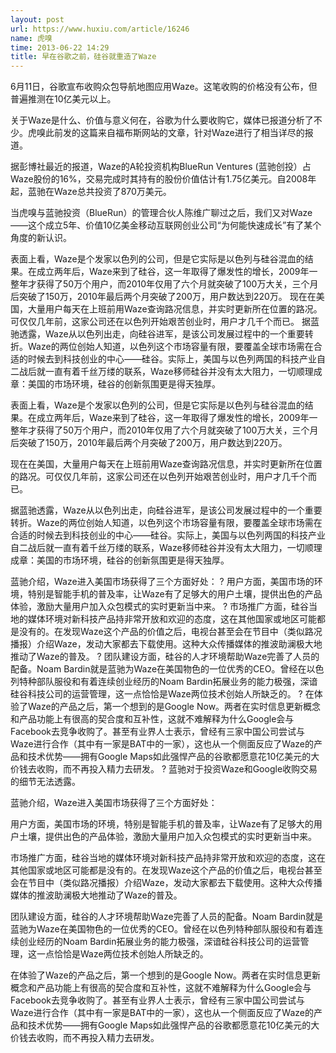 ```yaml
---
layout: post
url: https://www.huxiu.com/article/16246
name: 虎嗅
time: 2013-06-22 14:29
title: 早在谷歌之前，硅谷就重造了Waze
---
```

6月11日，谷歌宣布收购众包导航地图应用Waze。这笔收购的价格没有公布，但普遍推测在10亿美元以上。

关于Waze是什么、价值与意义何在，谷歌为什么要收购它，媒体已报道分析了不少。虎嗅此前发的这篇来自福布斯网站的文章，针对Waze进行了相当详尽的报道。

据彭博社最近的报道，Waze的A轮投资机构BlueRun Ventures (蓝驰创投）占Waze股份的16%，交易完成时其持有的股份价值估计有1.75亿美元。自2008年起，蓝驰在Waze总共投资了870万美元。

当虎嗅与蓝驰投资（BlueRun）的管理合伙人陈维广聊过之后，我们又对Waze——这个成立5年、价值10亿美金移动互联网创业公司“为何能快速成长”有了某个角度的新认识。

表面上看，Waze是个发家以色列的公司，但是它实际是以色列与硅谷混血的结果。在成立两年后，Waze来到了硅谷，这一年取得了爆发性的增长，2009年一整年才获得了50万个用户，而2010年仅用了六个月就突破了100万大关，三个月后突破了150万，2010年最后两个月突破了200万，用户数达到220万。 现在在美国，大量用户每天在上班前用Waze查询路况信息，并实时更新所在位置的路况。可仅仅几年前，这家公司还在以色列开始艰苦创业时，用户才几千个而已。 据蓝驰透露，Waze从以色列出走，向硅谷进军，是该公司发展过程中的一个重要转折。Waze的两位创始人知道，以色列这个市场容量有限，要覆盖全球市场需在合适的时候去到科技创业的中心——硅谷。实际上，美国与以色列两国的科技产业自二战后就一直有着千丝万缕的联系，Waze移师硅谷并没有太大阻力，一切顺理成章：美国的市场环境，硅谷的创新氛围更是得天独厚。

表面上看，Waze是个发家以色列的公司，但是它实际是以色列与硅谷混血的结果。在成立两年后，Waze来到了硅谷，这一年取得了爆发性的增长，2009年一整年才获得了50万个用户，而2010年仅用了六个月就突破了100万大关，三个月后突破了150万，2010年最后两个月突破了200万，用户数达到220万。

现在在美国，大量用户每天在上班前用Waze查询路况信息，并实时更新所在位置的路况。可仅仅几年前，这家公司还在以色列开始艰苦创业时，用户才几千个而已。

据蓝驰透露，Waze从以色列出走，向硅谷进军，是该公司发展过程中的一个重要转折。Waze的两位创始人知道，以色列这个市场容量有限，要覆盖全球市场需在合适的时候去到科技创业的中心——硅谷。实际上，美国与以色列两国的科技产业自二战后就一直有着千丝万缕的联系，Waze移师硅谷并没有太大阻力，一切顺理成章：美国的市场环境，硅谷的创新氛围更是得天独厚。

蓝驰介绍，Waze进入美国市场获得了三个方面好处： ? 用户方面，美国市场的环境，特别是智能手机的普及率，让Waze有了足够大的用户土壤，提供出色的产品体验，激励大量用户加入众包模式的实时更新当中来。 ? 市场推广方面，硅谷当地的媒体环境对新科技产品持非常开放和欢迎的态度，这在其他国家或地区可能都是没有的。在发现Waze这个产品的价值之后，电视台甚至会在节目中（类似路况播报）介绍Waze，发动大家都去下载使用。这种大众传播媒体的推波助澜极大地推动了Waze的普及。 ? 团队建设方面，硅谷的人才环境帮助Waze完善了人员的配备。Noam Bardin就是蓝驰为Waze在美国物色的一位优秀的CEO。曾经在以色列特种部队服役和有着连续创业经历的Noam Bardin拓展业务的能力极强，深谙硅谷科技公司的运营管理，这一点恰恰是Waze两位技术创始人所缺乏的。 ? 在体验了Waze的产品之后，第一个想到的是Google Now。两者在实时信息更新概念和产品功能上有很高的契合度和互补性，这就不难解释为什么Google会与Facebook去竞争收购了。甚至有业界人士表示，曾经有三家中国公司尝试与Waze进行合作（其中有一家是BAT中的一家），这也从一个侧面反应了Waze的产品和技术优势——拥有Google Maps如此强悍产品的谷歌都愿意花10亿美元的大价钱去收购，而不再投入精力去研发。 ? 蓝驰对于投资Waze和Google收购交易的细节无法透露。

蓝驰介绍，Waze进入美国市场获得了三个方面好处：

用户方面，美国市场的环境，特别是智能手机的普及率，让Waze有了足够大的用户土壤，提供出色的产品体验，激励大量用户加入众包模式的实时更新当中来。

市场推广方面，硅谷当地的媒体环境对新科技产品持非常开放和欢迎的态度，这在其他国家或地区可能都是没有的。在发现Waze这个产品的价值之后，电视台甚至会在节目中（类似路况播报）介绍Waze，发动大家都去下载使用。这种大众传播媒体的推波助澜极大地推动了Waze的普及。

团队建设方面，硅谷的人才环境帮助Waze完善了人员的配备。Noam Bardin就是蓝驰为Waze在美国物色的一位优秀的CEO。曾经在以色列特种部队服役和有着连续创业经历的Noam Bardin拓展业务的能力极强，深谙硅谷科技公司的运营管理，这一点恰恰是Waze两位技术创始人所缺乏的。

在体验了Waze的产品之后，第一个想到的是Google Now。两者在实时信息更新概念和产品功能上有很高的契合度和互补性，这就不难解释为什么Google会与Facebook去竞争收购了。甚至有业界人士表示，曾经有三家中国公司尝试与Waze进行合作（其中有一家是BAT中的一家），这也从一个侧面反应了Waze的产品和技术优势——拥有Google Maps如此强悍产品的谷歌都愿意花10亿美元的大价钱去收购，而不再投入精力去研发。

